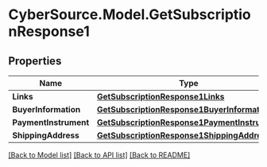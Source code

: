 # CyberSource.Model.GetSubscriptionResponse1
## Properties

Name | Type | Description | Notes
------------ | ------------- | ------------- | -------------
**Links** | [**GetSubscriptionResponse1Links**](GetSubscriptionResponse1Links.md) |  | [optional] 
**BuyerInformation** | [**GetSubscriptionResponse1BuyerInformation**](GetSubscriptionResponse1BuyerInformation.md) |  | [optional] 
**PaymentInstrument** | [**GetSubscriptionResponse1PaymentInstrument**](GetSubscriptionResponse1PaymentInstrument.md) |  | [optional] 
**ShippingAddress** | [**GetSubscriptionResponse1ShippingAddress**](GetSubscriptionResponse1ShippingAddress.md) |  | [optional] 

[[Back to Model list]](../README.md#documentation-for-models) [[Back to API list]](../README.md#documentation-for-api-endpoints) [[Back to README]](../README.md)

